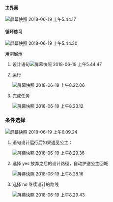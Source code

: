 #### 主界面

![屏幕快照 2018-06-19 上午5.44.17](sample_pic/01.png)

#### 循环练习

![屏幕快照 2018-06-19 上午5.44.30](sample_pic/02.png)

用例展示

1. 设计语句![屏幕快照 2018-06-19 上午5.44.47](sample_pic/03.png)

1. 运行

   ![屏幕快照 2018-06-19 上午8.22.06](sample_pic/04.png)

   

2. 完成任务

   ![屏幕快照 2018-06-19 上午8.23.12](sample_pic/05.png)

### 条件选择

![屏幕快照 2018-06-19 上午6.09.24](sample_pic/06.png)



1. 语句设计运行后如果遇见公主：

   ![屏幕快照 2018-06-19 上午8.29.36](sample_pic/07.png)

   

2. 选择  yes  放弃之后的设计路径，自动护送公主回城

   ![屏幕快照 2018-06-19 上午8.28.16](sample_pic/08.png)

   

3. 选择  no 继续设计的路线

   ![屏幕快照 2018-06-19 上午8.29.43](sample_pic/09.png)

